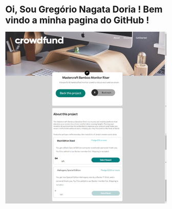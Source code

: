 # Oi, Sou Gregório Nagata Doria ! Bem vindo a minha pagina do GitHub !

<img src="./readme-imgs/crowdfund.png" alt="">
